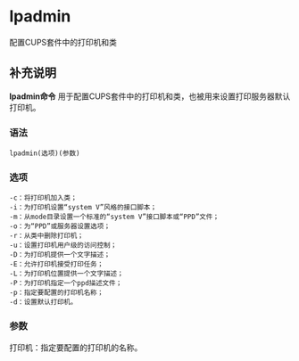 #  lpadmin

配置CUPS套件中的打印机和类

##  补充说明

**lpadmin命令** 用于配置CUPS套件中的打印机和类，也被用来设置打印服务器默认打印机。

###  语法

    
    
    lpadmin(选项)(参数)
    

###  选项

    
    
    -c：将打印机加入类；
    -i：为打印机设置“system V”风格的接口脚本；
    -m：从mode目录设置一个标准的“system V”接口脚本或“PPD”文件；
    -o：为“PPD”或服务器设置选项；
    -r：从类中删除打印机；
    -u：设置打印机用户级的访问控制；
    -D：为打印机提供一个文字描述；
    -E：允许打印机接受打印任务；
    -L：为打印机位置提供一个文字描述；
    -P：为打印机指定一个ppd描述文件；
    -p：指定要配置的打印机名称；
    -d：设置默认打印机。
    

###  参数

打印机：指定要配置的打印机的名称。

